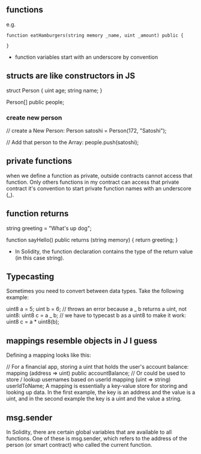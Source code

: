 ## functions

e.g.

```
function eatHamburgers(string memory _name, uint _amount) public {

}
```

- function variables start with an underscore by convention

## structs are like constructors in JS

struct Person {
uint age;
string name;
}

Person[] public people;

### create new person

// create a New Person:
Person satoshi = Person(172, "Satoshi");

// Add that person to the Array:
people.push(satoshi);

## private functions

when we define a function as private, outside contracts cannot access that function. Only others functions in my contract can access that private contract
it's convention to start private function names with an underscore (\_).

## function returns

string greeting = "What's up dog";

function sayHello() public returns (string memory) {
return greeting;
}

- In Solidity, the function declaration contains the type of the return value (in this case string).

## Typecasting

Sometimes you need to convert between data types. Take the following example:

uint8 a = 5;
uint b = 6;
// throws an error because a _ b returns a uint, not uint8:
uint8 c = a _ b;
// we have to typecast b as a uint8 to make it work:
uint8 c = a \* uint8(b);

## mappings resemble objects in J I guess

Defining a mapping looks like this:

// For a financial app, storing a uint that holds the user's account balance:
mapping (address => uint) public accountBalance;
// Or could be used to store / lookup usernames based on userId
mapping (uint => string) userIdToName;
A mapping is essentially a key-value store for storing and looking up data. In the first example, the key is an address and the value is a uint, and in the second example the key is a uint and the value a string.

## msg.sender

In Solidity, there are certain global variables that are available to all functions. One of these is msg.sender, which refers to the address of the person (or smart contract) who called the current function.
